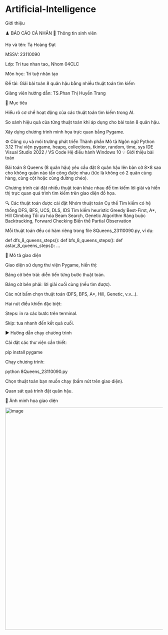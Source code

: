 # Artificial-Intelligence
Giới thiệu

♟️ BÁO CÁO CÁ NHÂN
👤 Thông tin sinh viên

Họ và tên: Tạ Hoàng Đạt

MSSV: 23110090

Lớp: Tri tue nhan tao_ Nhom 04CLC

Môn học: Trí tuệ nhân tạo

Đề tài: Giải bài toán 8 quân hậu bằng nhiều thuật toán tìm kiếm

Giảng viên hướng dẫn: TS.Phan Thị Huyền Trang

🎯 Mục tiêu

Hiểu rõ cơ chế hoạt động của các thuật toán tìm kiếm trong AI.

So sánh hiệu quả của từng thuật toán khi áp dụng cho bài toán 8 quân hậu.

Xây dựng chương trình minh họa trực quan bằng Pygame.

⚙️ Công cụ và môi trường phát triển
Thành phần	Mô tả
Ngôn ngữ	Python 3.12
Thư viện	pygame, heapq, collections, tkinter, random, time, sys
IDE	Visual Studio 2022 / VS Code
Hệ điều hành	Windows 10
💡 Giới thiệu bài toán

Bài toán 8 Queens (8 quân hậu) yêu cầu đặt 8 quân hậu lên bàn cờ 8×8 sao cho không quân nào tấn công được nhau (tức là không có 2 quân cùng hàng, cùng cột hoặc cùng đường chéo).

Chương trình cài đặt nhiều thuật toán khác nhau để tìm kiếm lời giải và hiển thị trực quan quá trình tìm kiếm trên giao diện đồ họa.

🔍 Các thuật toán được cài đặt
Nhóm thuật toán	Cụ thể
Tìm kiếm có hệ thống	DFS, BFS, UCS, DLS, IDS
Tìm kiếm heuristic	Greedy Best-First, A*, Hill Climbing
Tối ưu hóa	Beam Search, Genetic Algorithm
Ràng buộc	Backtracking, Forward Checking
Biến thể	Partial Observation

Mỗi thuật toán đều có hàm riêng trong file 8Queens_23110090.py, ví dụ:

def dfs_8_queens_steps():
def bfs_8_queens_steps():
def astar_8_queens_steps():
...

🧩 Mô tả giao diện

Giao diện sử dụng thư viện Pygame, hiển thị:

Bảng cờ bên trái: diễn tiến từng bước thuật toán.

Bảng cờ bên phải: lời giải cuối cùng (nếu tìm được).

Các nút bấm chọn thuật toán (DFS, BFS, A*, Hill, Genetic, v.v...).

Hai nút điều khiển đặc biệt:

Steps: in ra các bước trên terminal.

Skip: tua nhanh đến kết quả cuối.

▶️ Hướng dẫn chạy chương trình

Cài đặt các thư viện cần thiết:

pip install pygame


Chạy chương trình:

python 8Queens_23110090.py


Chọn thuật toán bạn muốn chạy (bấm nút trên giao diện).

Quan sát quá trình đặt quân hậu.

📸 Ảnh minh họa giao diện

<img width="1052" height="711" alt="image" src="https://github.com/user-attachments/assets/98434449-1445-4e22-a350-f69f87ef3d9a" />

